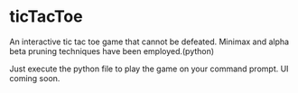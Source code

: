 # ticTacToe
An interactive tic tac toe game that cannot be defeated. Minimax and alpha beta pruning techniques have been employed.(python)

Just execute the python file to play the game on your command prompt. UI coming soon.
